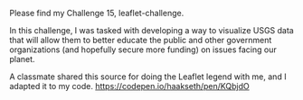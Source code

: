 Please find my Challenge 15, leaflet-challenge. 

In this challenge, I was tasked with developing a way to visualize USGS data that will allow them to better educate the public and other government organizations (and hopefully secure more funding) on issues facing our planet. 

A classmate shared this source for doing the Leaflet legend with me, and I adapted it to my code. 
https://codepen.io/haakseth/pen/KQbjdO

